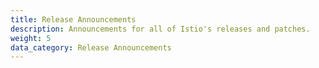 ```yaml
---
title: Release Announcements
description: Announcements for all of Istio's releases and patches.
weight: 5
data_category: Release Announcements
---
```

